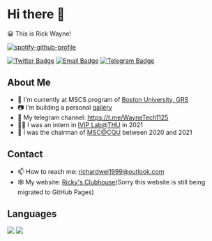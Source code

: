 # Hi there 👋
😀 This is Rick Wayne!

[![spotify-github-profile](https://spotify-github-profile.vercel.app/api/view?uid=31elm6whsflt6culxw7vomymcide&cover_image=true&theme=default&bar_color=6fa5ec&bar_color_cover=true)](https://spotify-github-profile.vercel.app/api/view?uid=31elm6whsflt6culxw7vomymcide&redirect=true)

[![Twitter Badge](https://img.shields.io/badge/-Twitter-1da1f2?style=for-the-badge&logo=twitter&logoColor=white)](https://twitter.com/RickW26088769)
[![Email Badge](https://img.shields.io/badge/-OUTLOOK-blue?style=for-the-badge&logo=microsoftoutlook&logoColor=white)](mailto:richardwei1999@outlook.com)
[![Telegram Badge](https://img.shields.io/badge/-TELEGRAM-lightgrey?style=for-the-badge&logo=telegram&logoColor=white)](https://t.me/rickwayne)
## About Me
- 🏫 I'm currently at MSCS program of [Boston University, GRS](https://www.bu.edu/cas/)
- 📷 I'm building a personal [gallery](https://rickwayne1125.github.io/gallery/)
- 📔 My telegram channel: https://t.me/WayneTech1125
- 👨‍💻 I was an intern in [IVIP Lab@THU](https://ivip-tsinghua.github.io/iViP-Homepage/) in 2021
- 🤵 I was the chairman of [MSC@CQU](https://cqu.microsoftstudent.club/) between 2020 and 2021

## Contact
- 📫 How to reach me: richardwei1999@outlook.com
- 🕸️ My website: [Ricky's Clubhouse](https://rickwayne.cn)(Sorry this website is still being migrated to GitHub Pages)

## Languages
<p>
  <img src="https://github-readme-stats.vercel.app/api/top-langs/?username=RickWayne1125&layout=compact"></img>
  <img src="https://github-readme-stats.vercel.app/api?username=RickWayne1125&show_icons=true&bg_color=30,191970,904e95&title_color=fff&text_color=fff&count_private=true&show_icons=true&hide=prs,issues"></img>
</p>

<!-- <img src="https://img.shields.io/badge/C++-F15B2A?style=flat-square&logo=c%2b%2b"></img>
<img src="https://img.shields.io/badge/Python-3572a5?style=flat-square&logo=python&logoColor=white"></img> -->

<!--
**RickWayne1125/RickWayne1125** is a ✨ _special_ ✨ repository because its `README.md` (this file) appears on your GitHub profile.

Here are some ideas to get you started:

- 🔭 I’m currently working on ...
- 🌱 I’m currently learning ...
- 👯 I’m looking to collaborate on ...
- 🤔 I’m looking for help with ...
- 💬 Ask me about ...
- 📫 How to reach me: ...
- 😄 Pronouns: ...
- ⚡ Fun fact: ...
-->
